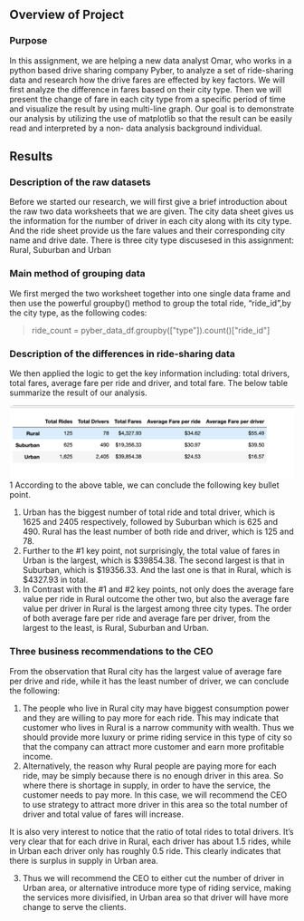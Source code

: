 ## Overview of Project

### Purpose
In this assignment, we are helping a new data analyst Omar, who works in a python based drive sharing company Pyber, to analyze a set of ride-sharing data and research how the drive fares are effected by key factors. We will first analyze the difference in fares based on their city type. Then we will present the change of fare in each city type from a specific period of time and visualize the result by using multi-line graph. Our goal is to demonstrate our analysis by utilizing the use of matplotlib so that the result can be easily read and interpreted by a non- data analysis background individual.

## Results

### Description of the raw datasets
Before we started our research, we will first give a brief introduction about the raw two data worksheets that we are given. The city data sheet gives us the information for the number of driver in each city along with its city type. And the ride sheet provide us the fare values and their corresponding city name and drive date. There is three city type discusesed in this assignment: Rural, Suburban and Urban

### Main method of grouping data
We first merged the two worksheet together into one single data frame and then use the powerful groupby() method to group the total ride, “ride_id”,by the city type, as the following codes:

> ride_count = pyber_data_df.groupby(["type"]).count()["ride_id"]
>

### Description of the differences in ride-sharing data
We then applied the logic to get the key information including: total drivers, total fares, average fare per ride and driver, and total fare. The below table summarize the result of our analysis. 

![](compare_with_citytype.png)
1[](analysis/Chanllengefinal.png)
According to the above table, we can conclude the following key bullet point.

1) Urban has the biggest number of total ride and total driver, which is 1625 and 2405 respectively, followed by Suburban which is 625 and 490. Rural has the least number of both ride and driver, which is 125 and 78.
2) Further to the #1 key point, not surprisingly, the total value of fares in Urban is the largest, which is $39854.38. The second largest is that in Suburban, which is $19356.33. And the last one is that in Rural, which is $4327.93 in total. 
3) In Contrast with the #1 and #2 key points, not only does the average fare value per ride in Rural outcome the other two, but also the average fare value per driver in Rural is the largest among three city types. The order of both average fare per ride and average fare per driver, from the largest to the least, is Rural, Suburban and Urban.

### Three business recommendations to the CEO

From the observation that Rural city has the largest value of average fare per drive and ride, while it has the least number of driver, we can conclude the following:

1) The people who live in Rural city may have biggest consumption power and they are willing to pay more for each ride. This may indicate that customer who lives in Rural is a narrow community with wealth. Thus we should provide more luxury or prime riding service in this type of city so that the company can attract more customer and earn more profitable income.
2) Alternatively, the reason why Rural people are paying more for each ride, may be simply because there is no enough driver in this area. So where there is shortage in supply, in order to have the service, the customer needs to pay more. In this case, we will recommend the CEO to use strategy to attract more driver in this area so the total number of driver and total value of fares will increase.

It is also very interest to notice that the ratio of total rides to total drivers. It’s very clear that for each drive in Rural, each driver has about 1.5 rides, while in Urban each driver only has roughly 0.5 ride. This clearly indicates that there is surplus in supply in Urban area. 

3) Thus we will recommend the CEO to either cut the number of driver in Urban area, or alternative introduce more type of riding service, making the services more divisified, in Urban area so that driver will have more change to serve the clients. 
